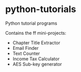 # python-tutorials
Python tutorial programs

Contains the ff mini-projects:
 - Chapter Title Extractor
 - Email Finder
 - Text Counter
 - Income Tax Calculator
 - AES Sub-key generator
